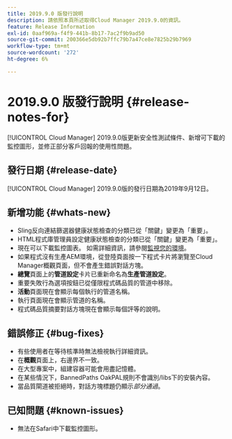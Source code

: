 ```yaml
---
title: 2019.9.0 版發行說明
description: 請依照本頁所述取得Cloud Manager 2019.9.0的資訊。
feature: Release Information
exl-id: 0aaf969a-f4f9-441b-8b17-7ac2f9b9ad50
source-git-commit: 200366e5db92b7ffc79b7a47ce8e7825b29b7969
workflow-type: tm+mt
source-wordcount: '272'
ht-degree: 6%

---
```


# 2019.9.0 版發行說明 {#release-notes-for}

[!UICONTROL Cloud Manager] 2019.9.0版更新安全性測試條件、新增可下載的監控圖形，並修正部分客戶回報的使用性問題。

## 發行日期 {#release-date}

[!UICONTROL Cloud Manager] 2019.9.0版的發行日期為2019年9月12日。

## 新增功能 {#whats-new}

* Sling反向連結篩選器健康狀態檢查的分類已從「關鍵」變更為「重要」。
* HTML程式庫管理員設定健康狀態檢查的分類已從「關鍵」變更為「重要」。
* 現在可以下載監控圖表。 如需詳細資訊，請參閱[監視您的環境](/help/using/monitoring-environments.md)。
* 如果程式沒有生產AEM環境，從登陸頁面按一下程式卡片將瀏覽至Cloud Manager概觀頁面，但不會產生錯誤對話方塊。
* **總覽**&#x200B;頁面上的&#x200B;**管道設定**&#x200B;卡片已重新命名為&#x200B;**生產管道設定**。
* 重要失敗行為選項按鈕已從僅限程式碼品質的管道中移除。
* **活動**&#x200B;頁面現在會顯示每個執行的管道名稱。
* 執行頁面現在會顯示管道的名稱。
* 程式碼品質摘要對話方塊現在會顯示每個評等的說明。

## 錯誤修正 {#bug-fixes}

* 有些使用者在等待核準時無法檢視執行詳細資訊。
* 在&#x200B;**概觀**&#x200B;頁面上，右邊界不一致。
* 在大型專案中，組建容器可能會用盡記憶體。
* 在某些情況下，BannedPaths OakPAL規則不會識別/libs下的安裝內容。
* 當品質閘道被拒絕時，對話方塊標題仍顯示&#x200B;*部分通過*。

## 已知問題 {#known-issues}

* 無法在Safari中下載監控圖形。
